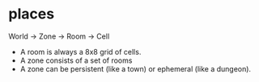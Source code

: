 # places

World -> Zone -> Room -> Cell

- A room is always a 8x8 grid of cells.
- A zone consists of a set of rooms
- A zone can be persistent (like a town) or ephemeral (like a dungeon).
